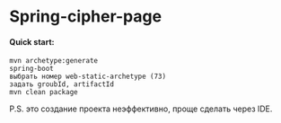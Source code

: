 # Spring-cipher-page

#### Quick start:
```
mvn archetype:generate
spring-boot
выбрать номер web-static-archetype (73)
задать groubId, artifactId
mvn clean package
```
P.S. это создание проекта неэффективно, проще сделать через IDE.